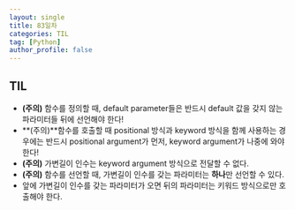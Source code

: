 ```yaml
---
layout: single
title: 83일차
categories: TIL
tag: [Python]
author_profile: false
---
```


## TIL

* **(주의)** 함수를 정의할 때, default parameter들은 반드시 default 값을 갖지 않는 파라미터들 뒤에 선언해야 한다!
* **(주의)**함수를 호출할 때 positional 방식과 keyword 방식을 함께 사용하는 경우에는 반드시 positional argument가 먼저, keyword argument가 나중에 와야 한다! 
* **(주의)** 가변길이 인수는 keyword argument 방식으로 전달할 수 없다.
* **(주의)** 함수를 선언할 때, 가변길이 인수를 갖는 파라미터는 **하나**만 선언할 수 있다.
* 앞에 가변길이 인수를 갖는 파라미터가 오면 뒤의 파라미터는 키워드 방식으로만 호출해야 한다.